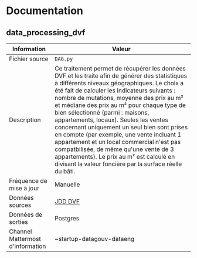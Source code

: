# Documentation

## data_processing_dvf

| Information | Valeur |
| -------- | -------- |
| Fichier source     | `DAG.py`     |
| Description | Ce traitement permet de récupérer les données DVF et les traite afin de générer des statistiques à différents niveaux géographiques. Le choix a été fait de calculer les indicateurs suivants : nombre de mutations, moyenne des prix au m² et médiane des prix au m² pour chaque type de bien sélectionné (parmi : maisons, appartements, locaux). Seules les ventes concernant uniquement un seul bien sont prises en compte (par exemple, une vente incluant 1 appartement et un local commercial n'est pas compatbilisée, de même qu'une vente de 3 appartements). Le prix au m² est calculé en divisant la valeur foncière par la surface réelle du bâti.  |
| Fréquence de mise à jour | Manuelle |
| Données sources | [JDD DVF](https://www.data.gouv.fr/fr/datasets/demandes-de-valeurs-foncieres/) |
| Données de sorties | Postgres |
| Channel Mattermost d'information | ~startup-datagouv-dataeng |
